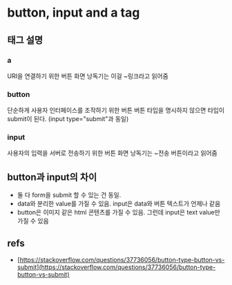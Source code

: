 # button, input and a tag

## 태그 설명

### a

URI을 연결하기 위한 버튼 화면 낭독기는 이걸 ~링크라고 읽어줌

### button

단순하게 사용자 인터페이스를 조작하기 위한 버튼 버튼 타입을 명시하지 않으면 타입이 submit이 된다. \(input type="submit"과 동일\)

### input

사용자의 입력을 서버로 전송하기 위한 버튼 화면 낭독기는 ~전송 버튼이라고 읽어줌

## button과 input의 차이

* 둘 다 form을 submit 할 수 있는 건 동일.
* data와 분리한 value를 가질 수 있음. input은 data와 버튼 텍스트가 언제나 같음
* button은 이미지 같은 html 콘텐츠를 가질 수 있음. 그런데 input은 text value만 가질 수 있음

## refs

* [https://stackoverflow.com/questions/37736056/button-type-button-vs-submit](https://stackoverflow.com/questions/37736056/button-type-button-vs-submit)

